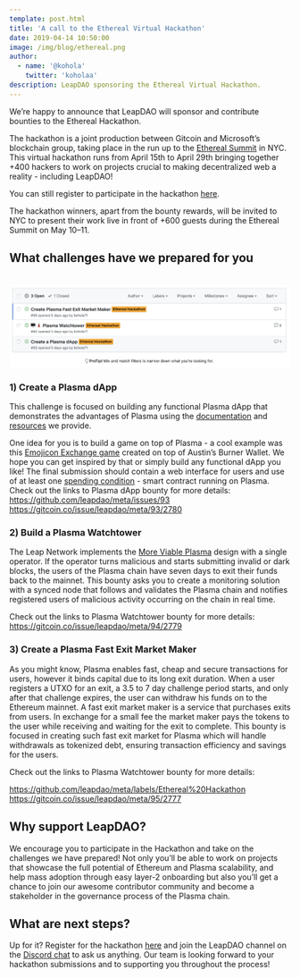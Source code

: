 ```yaml
---
template: post.html
title: 'A call to the Ethereal Virtual Hackathon'
date: 2019-04-14 10:50:00
image: /img/blog/ethereal.png
author:
  - name: '@kohola'
    twitter: 'koholaa'
description: LeapDAO sponsoring the Ethereal Virtual Hackathon.
---
```


We’re happy to announce that LeapDAO will sponsor and contribute bounties to the Ethereal Hackathon.

The hackathon is a joint production between Gitcoin and Microsoft’s blockchain group, taking place in the run up to the [Ethereal Summit](https://etherealsummit.com/) in NYC. This virtual hackathon runs from April 15th to April 29th bringing together +400 hackers to work on projects crucial to making decentralized web a reality - including LeapDAO! 

You can still register to participate in the hackathon [here](https://gitcoin.typeform.com/to/j7CSbV).

The hackathon winners, apart from the bounty rewards, will be invited to NYC to present their work live in front of +600 guests during the Ethereal Summit on May 10–11.

## What challenges have we prepared for you
<br>
<img src="/img/blog/prizes.png" alt="Ethereal Hackathon bounties">

### 1) Create a Plasma dApp

This challenge is focused on building any functional Plasma dApp that demonstrates the advantages of Plasma using the [documentation](https://docs.leapdao.org/spending-conditions/) and [resources](https://www.youtube.com/watch?v=cB5T0buF8GI) we provide. 

One idea for you is to build a game on top of Plasma - a cool example was this [Emojicon Exchange game](https://www.youtube.com/watch?v=TV262hNh_TI&feature=youtu.be) created on top of Austin’s Burner Wallet. We hope you can get inspired by that or simply build any functional dApp you like! The final submission should contain a web interface for users and use of at least one [spending condition](https://docs.leapdao.org/spending-conditions/) - smart contract running on Plasma. 
Check out the links to Plasma dApp bounty for more details: 
https://github.com/leapdao/meta/issues/93
https://gitcoin.co/issue/leapdao/meta/93/2780

### 2) Build a Plasma Watchtower

The Leap Network implements the [More Viable Plasma](https://ethresear.ch/t/more-viable-plasma/2160) design with a single operator. If the operator turns malicious and starts submitting invalid or dark blocks, the users of the Plasma chain have seven days to exit their funds back to the mainnet. This bounty asks you to create a monitoring solution with a synced node that follows and validates the Plasma chain and notifies registered users of malicious activity occurring on the chain in real time.

Check out the links to Plasma Watchtower bounty for more details: 
https://gitcoin.co/issue/leapdao/meta/94/2779

### 3) Create a Plasma Fast Exit Market Maker 

As you might know, Plasma enables fast, cheap and secure transactions for users, however it binds capital due to its long exit duration. When a user registers a UTXO for an exit, a 3.5 to 7 day challenge period starts, and only after that challenge expires, the user can withdraw his funds on to the Ethereum mainnet. A fast exit market maker is a service that purchases exits from users. In exchange for a small fee the market maker pays the tokens to the user while receiving and waiting for the exit to complete. This bounty is focused in creating such fast exit market for Plasma which will handle withdrawals as tokenized debt, ensuring transaction efficiency and savings for the users. 

Check out the links to Plasma Watchtower bounty for more details: 

https://github.com/leapdao/meta/labels/Ethereal%20Hackathon
https://gitcoin.co/issue/leapdao/meta/95/2777

## Why support LeapDAO?
We encourage you to participate in the Hackathon and take on the challenges we have prepared! Not only you’ll be able to work on projects that showcase the full potential of Ethereum and Plasma scalability, and help mass adoption through easy layer-2 onboarding but also you’ll get a chance to join our awesome contributor community and become a stakeholder in the governance process of the Plasma chain. 

## What are next steps?
Up for it? Register for the hackathon [here](https://gitcoin.typeform.com/to/j7CSbV) and join the LeapDAO channel on the [Discord chat](https://discordapp.com/invite/gDMdrMS) to ask us anything. Our team is looking forward to your hackathon submissions and to supporting you throughout the process! 
